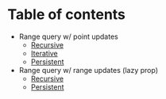# Table of contents

* Range query w/ point updates
    * [Recursive](./%E6%9C%AB%20Snippets/Segment%20trees/Recursive%20segment%20tree.cpp)
    * [Iterative](./%E6%9C%AB%20Snippets/Segment%20trees/Iterative%20segment%20tree.cpp)
    * [Persistent](./%E6%9C%AB%20Snippets/Segment%20trees/Persistent%20segment%20tree.cpp)
* Range query w/ range updates (lazy prop)
    * [Recursive](./%E6%9C%AB%20Snippets/Segment%20trees/Recursive%20segment%20tree%20w%20lazy%20prop.cpp)
    * [Persistent](./%E6%9C%AB%20Snippets/Segment%20trees/Persistent%20segment%20tree%20w%20lazy%20prop.cpp)
